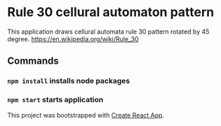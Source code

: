 # Rule 30 cellural automaton pattern

 This application draws cellural automata rule 30 pattern rotated by 45 degree.
 https://en.wikipedia.org/wiki/Rule_30


## Commands

### `npm install` installs node packages
### `npm start` starts application

This project was bootstrapped with [Create React App](https://github.com/facebook/create-react-app).
